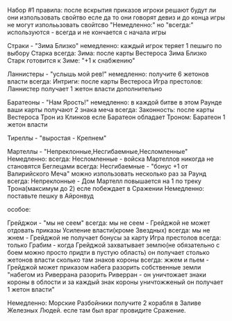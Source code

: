 Набор #1
правила: после вскрытия приказов игроки решают будут ли они изпользовать свойтво есле да то они говорят девиз
и до конца игры не могут изполььзовать свойтсво "Немедленно:"
но "всегда:" используются - всегда и не кончается с начала игры

Страки - "Зима Близко"
немедленно: каждый игрок теряет 1 пешыго по выбору Старка
всегда: Зима: после карты Вестероса Зима Близко Старк готовится к Зиме: "+1 к снабжению"

Ланнистеры - "услышь мой рев!"
немедленно: получите 6 жетонов власти
всегда: Интриги: после карты Вестероса Игра престолов: Ланнистер получает 1 жетон власти дополнительно

Баратеоны - "Нам Ярость!"
немедленно: в каждой битве в этом Раунде ваши карты получают 2 знака меча
всегда: Законность: после карты Вестероса Трон из Клинков есле Баратеон обладает Троном: Баратеон 1 жетон власти

Тиреллы - "выростая - Крепнем"

Мартеллы - "Непреклонные,Несгибаемные,Несломленные"
Немедленно:
всегда: Несломленные - войска Мартеллов никогда не становятся Беглецами
всегда: Несгибаемные - "бонус +1 от Валирийского Меча" можно изпользовать несколько раз за Раунд
всегда: Непреклонные - Дом Мартелл повышается на 1 по треку Трона(максимум до 2) есле побеждает в Сражении
Немедленно: поставьте пешку в Айронвуд

особое:

Грейджои - "мы не сеем"
всегда: мы не сеем - Грейджой не может отдовать приказы Усиление власти(кроме Звездных)
всегда: мы не жнем - Грейджой не получает бонусы за карту Игра престолов
всегда: только Грабим - когда Грейджой захватывает землю(не обязательно с боем можно просто придти в пустую область)
он получает столько жетонов власти сколько там знаков короны
всегда: жжем и пьем - Грейджой может приказом набега разорить собственные земли "набегом из Риверрана разорить Риверран -
он уничтожает знаки короны в облости и за каждый знак короны уничтожженый он получает 1 жетон власти"

Немедленно: Морские Разбойники получите 2 корабля в Заливе Железных Людей. есле там был враг провидите Сражение.
